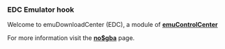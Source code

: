 ### EDC Emulator hook

Welcome to emuDownloadCenter (EDC), a module of [**emuControlCenter**](https://github.com/PhoenixInteractiveNL/emuControlCenter/wiki/)

For more information visit the [**no$gba**](https://github.com/PhoenixInteractiveNL/edc-masterhook/wiki/Emulator-nogba#menu) page.
